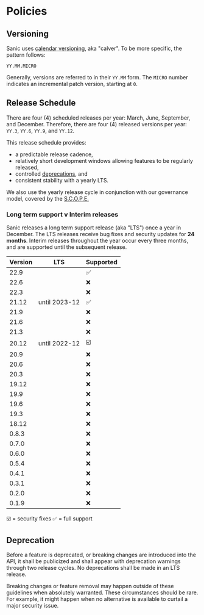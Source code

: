 # Policies

## Versioning

Sanic uses [calendar versioning](https://calver.org/), aka "calver". To be more specific, the pattern follows:

```
YY.MM.MICRO
```

Generally, versions are referred to in their `YY.MM` form. The `MICRO` number indicates an incremental patch version, starting at `0`.

## Release Schedule

There are four (4) scheduled releases per year: March, June, September, and December. Therefore, there are four (4) released versions per year: `YY.3`, `YY.6`, `YY.9`, and `YY.12`.

This release schedule provides:

- a predictable release cadence,
- relatively short development windows allowing features to be regularly released,
- controlled [deprecations](#deprecation), and
- consistent stability with a yearly LTS.

We also use the yearly release cycle in conjunction with our governance model, covered by the [S.C.O.P.E.](./scope.md)

### Long term support v Interim releases

Sanic releases a long term support release (aka "LTS") once a year in December. The LTS releases receive bug fixes and security updates for **24 months**. Interim releases throughout the year occur every three months, and are supported until the subsequent release.

| Version | LTS           | Supported                 |
| ------- | ------------- | ------------------------- |
| 22.9    |               | :white_check_mark:      |
| 22.6    |               | :x:                       |
| 22.3    |               | :x:                       |
| 21.12   | until 2023-12 | :white_check_mark:      |
| 21.9    |               | :x:                       |
| 21.6    |               | :x:                       |
| 21.3    |               | :x:                       |
| 20.12   | until 2022-12 | :ballot_box_with_check: |
| 20.9    |               | :x:                       |
| 20.6    |               | :x:                       |
| 20.3    |               | :x:                       |
| 19.12   |               | :x:                       |
| 19.9    |               | :x:                       |
| 19.6    |               | :x:                       |
| 19.3    |               | :x:                       |
| 18.12   |               | :x:                       |
| 0.8.3   |               | :x:                       |
| 0.7.0   |               | :x:                       |
| 0.6.0   |               | :x:                       |
| 0.5.4   |               | :x:                       |
| 0.4.1   |               | :x:                       |
| 0.3.1   |               | :x:                       |
| 0.2.0   |               | :x:                       |
| 0.1.9   |               | :x:                       |

:ballot_box_with_check: = security fixes :white_check_mark: = full support

## Deprecation

Before a feature is deprecated, or breaking changes are introduced into the API, it shall be publicized and shall appear with deprecation warnings through two release cycles. No deprecations shall be made in an LTS release.

Breaking changes or feature removal may happen outside of these guidelines when absolutely warranted. These circumstances should be rare. For example, it might happen when no alternative is available to curtail a major security issue.
